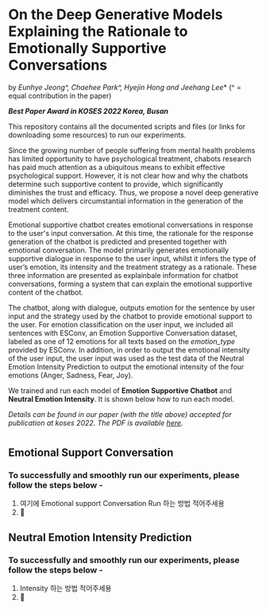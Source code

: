 # On the Deep Generative Models Explaining the Rationale to Emotionally Supportive Conversations

by *Eunhye Jeong^, Chaehee Park^, Hyejin Hong and Jeehang Lee** (^ = equal contribution in the paper)

***Best Paper Award in KOSES 2022 Korea, Busan***

This repository contains all the documented scripts and files (or links for downloading some resources) to run our experiments.

Since the growing number of people suffering from mental health problems has limited opportunity to have psychological treatment, chabots research has paid much attention as a ubiquitous means to exhibit effective psychological support. However, it is not clear how and why the chatbots determine such supportive content to provide, which significantly diminishes the trust and efficacy. Thus, we propose a novel deep generative model which delivers circumstantial information in the generation of the treatment content.

Emotional supportive chatbot creates emotional conversations in response to the user's input conversation. At this time, the rationale for the response generation of the chatbot is predicted and presented together with emotional conversation. The model primarily generates emotionally supportive dialogue in response to the user input, whilst it infers the type of user’s emotion, its intensity and the treatment strategy as a rationale. These three information are presented as explainbale information for chatbot conversations, forming a system that can explain the emotional supportive content of the chatbot.

The chatbot, along with dialogue, outputs emotion for the sentence by user input and the strategy used by the chatbot to provide emotional support to the user. For emotion classification on the user input, we included all sentences with ESConv, an Emotion Supportive Conversation dataset, labeled as one of 12 emotions for all texts based on the *emotion_type* provided by ESConv.
In addition, in order to output the emotional intensity of the user input, the user input was used as the test data of the Neutral Emotion Intensity Prediction to output the emotional intensity of the four emotions (Anger, Sadness, Fear, Joy).

We trained and run each model of **Emotion Supportive Chatbot** and **Neutral Emotion Intensity**. It is shown below how to run each model.

*Details can be found in our paper (with the title above) accepted for publication at koses 2022. The PDF is available [here](https://drive.google.com/file/d/15Q02Gsxfv0eDoLHcsyffxQ0fhC9klhR-/view?usp=sharing).*
#

## Emotional Support Conversation
### To successfully and smoothly run our experiments, please follow the steps below - 

1. 여기에 Emotional support Conversation Run 하는 방법 적어주세용
2. 🖤


## Neutral Emotion Intensity Prediction
### To successfully and smoothly run our experiments, please follow the steps below - 

1. Intensity 하는 방법 적어주세용
2. 🖤
